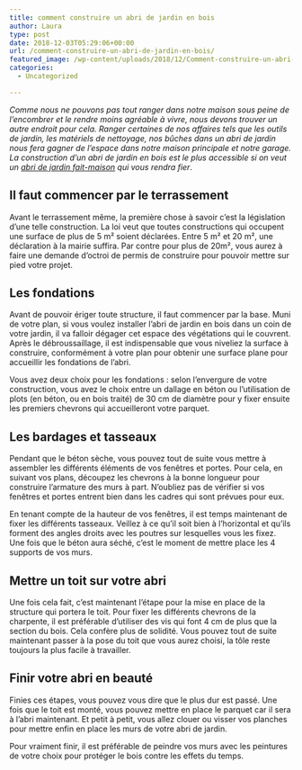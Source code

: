 ```yaml
---
title: comment construire un abri de jardin en bois
author: Laura
type: post
date: 2018-12-03T05:29:06+00:00
url: /comment-construire-un-abri-de-jardin-en-bois/
featured_image: /wp-content/uploads/2018/12/Comment-construire-un-abri-de-jardin-en-bois.jpg
categories:
  - Uncategorized

---
```

_Comme nous ne pouvons pas tout ranger dans notre maison sous peine de l’encombrer et le rendre moins agréable à vivre, nous devons trouver un autre endroit pour cela. Ranger certaines de nos affaires tels que les outils de jardin, les matériels de nettoyage, nos bûches dans un abri de jardin nous fera gagner de l’espace dans notre maison principale et notre garage. La construction d’un abri de jardin en bois est le plus accessible si on veut un_ <a href="https://www.labelhabitation.com/equipement-du-jardin/abris-de-jardin.html" target="_blank"><em>abri de jardin fait-maison</em></a> _qui vous rendra fier_.

## Il faut commencer par le terrassement

Avant le terrassement même, la première chose à savoir c’est la législation d’une telle construction. La loi veut que toutes constructions qui occupent une surface de plus de 5 m² soient déclarées. Entre 5 m² et 20 m², une déclaration à la mairie suffira. Par contre pour plus de 20m², vous aurez à faire une demande d’octroi de permis de construire pour pouvoir mettre sur pied votre projet.

## 

## Les fondations



Avant de pouvoir ériger toute structure, il faut commencer par la base. Muni de votre plan, si vous voulez installer l’abri de jardin en bois dans un coin de votre jardin, il va falloir dégager cet espace des végétations qui le couvrent. Après le débroussaillage, il est indispensable que vous niveliez la surface à construire, conformément à votre plan pour obtenir une surface plane pour accueillir les fondations de l’abri.

Vous avez deux choix pour les fondations : selon l’envergure de votre construction, vous avez le choix entre un dallage en béton ou l’utilisation de plots (en béton, ou en bois traité) de 30 cm de diamètre pour y fixer ensuite les premiers chevrons qui accueilleront votre parquet.

## 

## Les bardages et tasseaux



Pendant que le béton sèche, vous pouvez tout de suite vous mettre à assembler les différents éléments de vos fenêtres et portes. Pour cela, en suivant vos plans, découpez les chevrons à la bonne longueur pour construire l’armature des murs à part. N’oubliez pas de vérifier si vos fenêtres et portes entrent bien dans les cadres qui sont prévues pour eux.

En tenant compte de la hauteur de vos fenêtres, il est temps maintenant de fixer les différents tasseaux. Veillez à ce qu’il soit bien à l’horizontal et qu’ils forment des angles droits avec les poutres sur lesquelles vous les fixez. Une fois que le béton aura séché, c’est le moment de mettre place les 4 supports de vos murs.

## 

## Mettre un toit sur votre abri



Une fois cela fait, c’est maintenant l’étape pour la mise en place de la structure qui portera le toit. Pour fixer les différents chevrons de la charpente, il est préférable d’utiliser des vis qui font 4 cm de plus que la section du bois. Cela confère plus de solidité. Vous pouvez tout de suite maintenant passer à la pose du toit que vous aurez choisi, la tôle reste toujours la plus facile à travailler.

## 

## Finir votre abri en beauté



Finies ces étapes, vous pouvez vous dire que le plus dur est passé. Une fois que le toit est monté, vous pouvez mettre en place le parquet car il sera à l’abri maintenant. Et petit à petit, vous allez clouer ou visser vos planches pour mettre enfin en place les murs de votre abri de jardin.

Pour vraiment finir, il est préférable de peindre vos murs avec les peintures de votre choix pour protéger le bois contre les effets du temps.